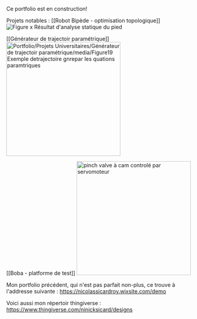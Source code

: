 Ce portfolio est en construction!

Projets notables : 
[[Robot Bipède - optimisation topologique]]
![Figure x Résultat d'analyse statique du pied](Portfolio/Projets%20Universitaires/Robot%20Bip%C3%A8de%20-%20optimisation%20topologique/media/Pasted%20image%2020230415152921.png)

[[Générateur de trajectoir paramétrique]]
<img src="Portfolio/Projets%20Universitaires/G%C3%A9n%C3%A9rateur%20de%20trajectoir%20param%C3%A9trique/media/Pasted%20image%2020230415183223.png" alt="Portfolio/Projets Universitaires/Générateur de trajectoir paramétrique/media/Figure19 Exemple detrajectoire gnrepar les quations paramtriques" width="300" />

[[Boba - platforme de test]]
<img src="Portfolio/Projets%20Professionnels/Rupico/Boba%20-%20platforme%20de%20test/media/20220718_070904.jpg" alt="pinch valve à cam controlé par servomoteur" width="300" />

Mon portfolio précédent, qui n'est pas parfait non-plus, ce trouve à l'addresse suivante : https://nicolassicardroy.wixsite.com/demo

Voici aussi mon répertoir thingiverse : https://www.thingiverse.com/ninicksicard/designs


